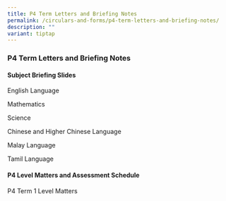 ```yaml
---
title: P4 Term Letters and Briefing Notes
permalink: /circulars-and-forms/p4-term-letters-and-briefing-notes/
description: ""
variant: tiptap
---
```

<h3>P4 Term Letters and Briefing Notes</h3>
<p></p>
<h4>Subject Briefing Slides</h4>
<p>English Language</p>
<p>Mathematics</p>
<p>Science</p>
<p>Chinese and Higher Chinese Language</p>
<p>Malay Language</p>
<p>Tamil Language</p>
<p></p>
<h4>P4 Level Matters and Assessment Schedule</h4>
<p>P4 Term 1 Level Matters</p>
<p></p>